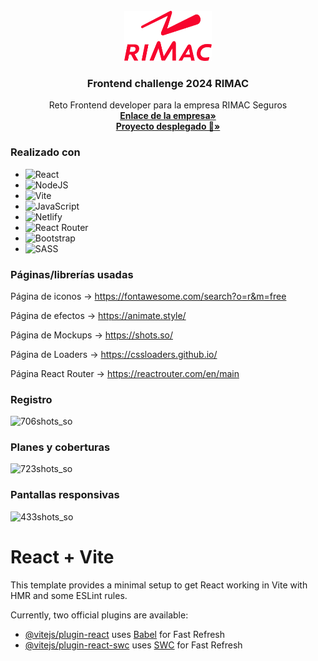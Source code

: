 <br />
<div align="center">
  <a href="https://github.com/gatodemontecristo/frontend_challenge_2023_RIMAC">
     <img src="https://github.com/gatodemontecristo/frontend_challenge_2023_RIMAC/blob/main/public/images/logo_white.png" alt="Logo" width="140" height="80">
  </a>

<h3 align="center">Frontend challenge 2024 RIMAC</h3>

  <p align="center">
    Reto Frontend developer para la empresa RIMAC Seguros
    <br />
    <a href="https://www.rimac.com/"><strong>Enlace de la empresa»</strong></a>
    <br />
     <a href="https://frontend-challenge-rimac.netlify.app/"><strong>Proyecto desplegado 🙌»</strong></a>
    <br />
  </p>
</div>

### Realizado con

* ![React](https://img.shields.io/badge/react-%2320232a.svg?style=for-the-badge&logo=react&logoColor=%2361DAFB)
* ![NodeJS](https://img.shields.io/badge/node.js-6DA55F?style=for-the-badge&logo=node.js&logoColor=white)
* 	![Vite](https://img.shields.io/badge/vite-%23646CFF.svg?style=for-the-badge&logo=vite&logoColor=white)
* 	![JavaScript](https://img.shields.io/badge/javascript-%23323330.svg?style=for-the-badge&logo=javascript&logoColor=%23F7DF1E)
* 	![Netlify](https://img.shields.io/badge/netlify-%23000000.svg?style=for-the-badge&logo=netlify&logoColor=#00C7B7)
* 	![React Router](https://img.shields.io/badge/React_Router-CA4245?style=for-the-badge&logo=react-router&logoColor=white)
* 	![Bootstrap](https://img.shields.io/badge/bootstrap-%238511FA.svg?style=for-the-badge&logo=bootstrap&logoColor=white)
* 	![SASS](https://img.shields.io/badge/SASS-hotpink.svg?style=for-the-badge&logo=SASS&logoColor=white)

### Páginas/librerías usadas

Página de iconos -> https://fontawesome.com/search?o=r&m=free

Página de efectos -> https://animate.style/

Página de Mockups -> https://shots.so/

Página de Loaders -> https://cssloaders.github.io/

Página React Router -> https://reactrouter.com/en/main

### Registro

![706shots_so](https://github.com/gatodemontecristo/frontend_challenge_2023_RIMAC/assets/61488294/46590755-faca-45c3-bc7e-959d3484521c)


### Planes y coberturas

![723shots_so](https://github.com/gatodemontecristo/frontend_challenge_2023_RIMAC/assets/61488294/2d002ffe-2c64-4c95-8257-2a16e746f322)


### Pantallas responsivas

![433shots_so](https://github.com/gatodemontecristo/frontend_challenge_2023_RIMAC/assets/61488294/b3f490c2-4604-4153-b4ce-6285025db4ea)


# React + Vite

This template provides a minimal setup to get React working in Vite with HMR and some ESLint rules.

Currently, two official plugins are available:

- [@vitejs/plugin-react](https://github.com/vitejs/vite-plugin-react/blob/main/packages/plugin-react/README.md) uses [Babel](https://babeljs.io/) for Fast Refresh
- [@vitejs/plugin-react-swc](https://github.com/vitejs/vite-plugin-react-swc) uses [SWC](https://swc.rs/) for Fast Refresh
